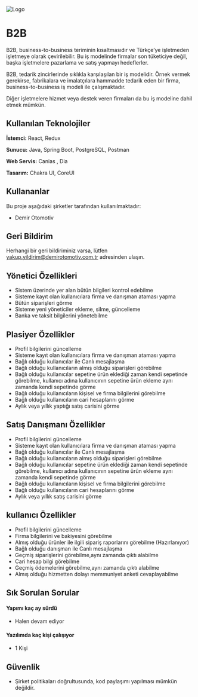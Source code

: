 
![Logo](https://disk.com/wp-content/uploads/2024/06/b2b-full-form.png)

    
# B2B

B2B, business-to-business teriminin kısaltmasıdır ve Türkçe’ye işletmeden işletmeye olarak çevirilebilir. Bu iş modelinde firmalar son tüketiciye değil, başka işletmelere pazarlama ve satış yapmayı hedeflerler.

B2B, tedarik zincirlerinde sıklıkla karşılaşılan bir iş modelidir. Örnek vermek gerekirse, fabrikalara ve imalatçılara hammadde tedarik eden bir firma, business-to-business iş modeli ile çalışmaktadır. 

Diğer işletmelere hizmet veya destek veren firmaları da bu iş modeline dahil etmek mümkün.


## Kullanılan Teknolojiler

**İstemci:** React, Redux

**Sunucu:** Java, Spring Boot, PostgreSQL, Postman

**Web Servis:** Canias , Dia

**Tasarım:** Chakra UI, CoreUI

  
## Kullananlar

Bu proje aşağıdaki şirketler tarafından kullanılmaktadır:

- Demir Otomotiv

  
## Geri Bildirim

Herhangi bir geri bildiriminiz varsa, lütfen yakup.yildirim@demirotomotiv.com.tr adresinden ulaşın.

  
## Yönetici Özellikleri
- Sistem üzerinde yer alan bütün bilgileri kontrol edebilme
- Sisteme kayıt olan kullanıcılara firma ve danışman ataması yapma
- Bütün siparişleri görme
- Sisteme yeni yöneticiler ekleme, silme, güncelleme 
- Banka ve taksit bilgilerini yönetebilme
## Plasiyer Özellikler

- Profil bilgilerini güncelleme
- Sisteme kayıt olan kullanıcılara firma ve danışman ataması yapma
- Bağlı olduğu kullanıcılar ile Canlı mesajlaşma
- Bağlı olduğu kullanıcıların almış olduğu siparişleri görebilme 
- Bağlı olduğu kullanıcılar sepetine ürün eklediği zaman kendi sepetinde görebilme, kullanıcı adına kullanıcının sepetine ürün ekleme aynı zamanda kendi sepetinde görme 
- Bağlı olduğu kullanıcıların kişisel ve firma bilgilerini görebilme 
- Bağlı olduğu kullanıcıların cari hesaplarını görme
- Aylık veya yıllık  yaptığı satış carisini görme 
## Satış Danışmanı Özellikler

- Profil bilgilerini güncelleme
- Sisteme kayıt olan kullanıcılara firma ve danışman ataması yapma
- Bağlı olduğu kullanıcılar ile Canlı mesajlaşma
- Bağlı olduğu kullanıcıların almış olduğu siparişleri görebilme 
- Bağlı olduğu kullanıcılar sepetine ürün eklediği zaman kendi sepetinde görebilme, kullanıcı adına kullanıcının sepetine ürün ekleme aynı zamanda kendi sepetinde görme 
- Bağlı olduğu kullanıcıların kişisel ve firma bilgilerini görebilme 
- Bağlı olduğu kullanıcıların cari hesaplarını görme
- Aylık veya yıllık satış carisini görme 
## kullanıcı Özellikler
- Profil bilgilerini güncelleme
- Firma bilgilerini ve bakiyesini görebilme
- Almış olduğu ürünler ile ilgili sipariş raporlarını görebilme (Hazırlanıyor)
- Bağlı olduğu danışman ile Canlı mesajlaşma
- Geçmiş siparişlerini görebilme,aynı zamanda çıktı alabilme
- Cari hesap bilgi görebilme
- Geçmiş ödemelerini görebilme,aynı zamanda çıktı alabilme
- Almış olduğu hizmetten dolayı memmuniyet anketi cevaplayabilme



  
## Sık Sorulan Sorular

#### Yapımı kaç ay sürdü

- Halen devam ediyor

#### Yazılımda kaç kişi çalışıyor

- 1 Kişi

  
## Güvenlik
- Şirket politikaları doğrultusunda, kod paylaşımı yapılması mümkün değildir.
